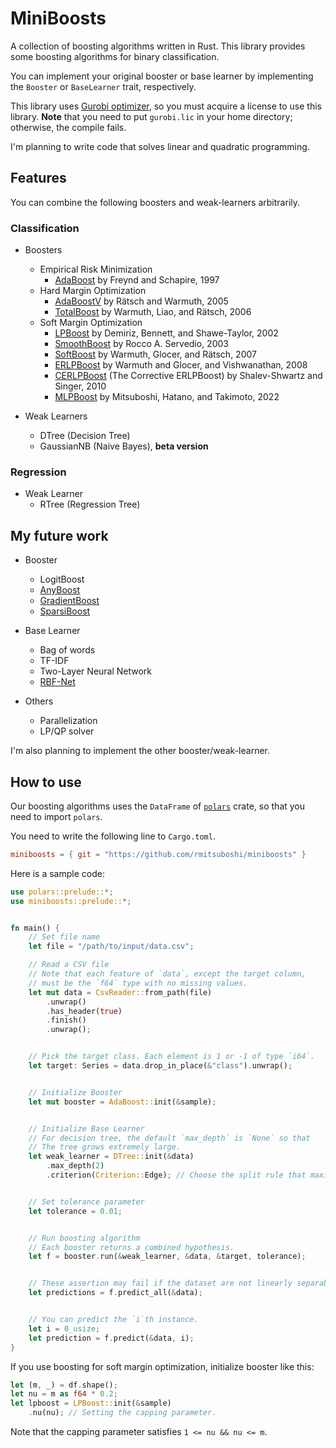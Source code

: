 # MiniBoosts
A collection of boosting algorithms written in Rust.
This library provides some boosting algorithms for binary classification.

You can implement your original booster or base learner
by implementing the `Booster` or `BaseLearner` trait, respectively.



This library uses [Gurobi optimizer](https://www.gurobi.com), 
so you must acquire a license to use this library. 
**Note** that you need to put `gurobi.lic` in your home directory; 
otherwise, the compile fails. 

I'm planning to write code that solves linear and quadratic programming.


## Features
You can combine the following boosters and weak-learners arbitrarily.

### Classification
- Boosters
    - Empirical Risk Minimization
        * [AdaBoost](https://www.sciencedirect.com/science/article/pii/S002200009791504X?via%3Dihub) by Freynd and Schapire, 1997
    - Hard Margin Optimization
        * [AdaBoostV](http://jmlr.org/papers/v6/ratsch05a.html) by Rätsch and Warmuth, 2005
        * [TotalBoost](https://dl.acm.org/doi/10.1145/1143844.1143970) by Warmuth, Liao, and Rätsch, 2006
    - Soft Margin Optimization
        * [LPBoost](https://link.springer.com/content/pdf/10.1023/A:1012470815092.pdf) by Demiriz, Bennett, and Shawe-Taylor, 2002
        * [SmoothBoost](https://link.springer.com/chapter/10.1007/3-540-44581-1_31) by Rocco A. Servedio, 2003
        * [SoftBoost](https://proceedings.neurips.cc/paper/2007/file/cfbce4c1d7c425baf21d6b6f2babe6be-Paper.pdf) by Warmuth, Glocer, and Rätsch, 2007
        * [ERLPBoost](https://www.stat.purdue.edu/~vishy/papers/WarGloVis08.pdf) by Warmuth and Glocer, and Vishwanathan, 2008
        * [CERLPBoost](https://link.springer.com/article/10.1007/s10994-010-5173-z) (The Corrective ERLPBoost) by Shalev-Shwartz and Singer, 2010
        * [MLPBoost](https://arxiv.org/abs/2209.10831) by Mitsuboshi, Hatano, and Takimoto, 2022


- Weak Learners
    - DTree (Decision Tree)
    - GaussianNB (Naive Bayes), **beta version**


### Regression
- Weak Learner
    - RTree (Regression Tree)

## My future work

- Booster
    - LogitBoost
    - [AnyBoost](https://www.researchgate.net/publication/243689632_Functional_gradient_techniques_for_combining_hypotheses)
    - [GradientBoost](https://www.jstor.org/stable/2699986)
    - [SparsiBoost](http://proceedings.mlr.press/v97/mathiasen19a/mathiasen19a.pdf)


- Base Learner
    - Bag of words
    - TF-IDF
    - Two-Layer Neural Network
    - [RBF-Net](https://link.springer.com/content/pdf/10.1023/A:1007618119488.pdf)


- Others
    - Parallelization
    - LP/QP solver


I'm also planning to implement the other booster/weak-learner.


## How to use
Our boosting algorithms uses 
the `DataFrame` of [`polars`](https://github.com/pola-rs/polars) crate, 
so that you need to import `polars`.

You need to write the following line to `Cargo.toml`.

```TOML
miniboosts = { git = "https://github.com/rmitsuboshi/miniboosts" }
```


Here is a sample code:

```rust
use polars::prelude::*;
use miniboosts::prelude::*;


fn main() {
    // Set file name
    let file = "/path/to/input/data.csv";

    // Read a CSV file
    // Note that each feature of `data`, except the target column,
    // must be the `f64` type with no missing values.
    let mut data = CsvReader::from_path(file)
        .unwrap()
        .has_header(true)
        .finish()
        .unwrap();


    // Pick the target class. Each element is 1 or -1 of type `i64`.
    let target: Series = data.drop_in_place(&"class").unwrap();


    // Initialize Booster
    let mut booster = AdaBoost::init(&sample);


    // Initialize Base Learner
    // For decision tree, the default `max_depth` is `None` so that 
    // The tree grows extremely large.
    let weak_learner = DTree::init(&data)
        .max_depth(2)
        .criterion(Criterion::Edge); // Choose the split rule that maximizes the edge.


    // Set tolerance parameter
    let tolerance = 0.01;


    // Run boosting algorithm
    // Each booster returns a combined hypothesis.
    let f = booster.run(&weak_learner, &data, &target, tolerance);


    // These assertion may fail if the dataset are not linearly separable.
    let predictions = f.predict_all(&data);


    // You can predict the `i`th instance.
    let i = 0_usize;
    let prediction = f.predict(&data, i);
}
```


If you use boosting for soft margin optimization, 
initialize booster like this:
```rust
let (m, _) = df.shape();
let nu = m as f64 * 0.2;
let lpboost = LPBoost::init(&sample)
    .nu(nu); // Setting the capping parameter.
```

Note that the capping parameter satisfies `1 <= nu && nu <= m`.

